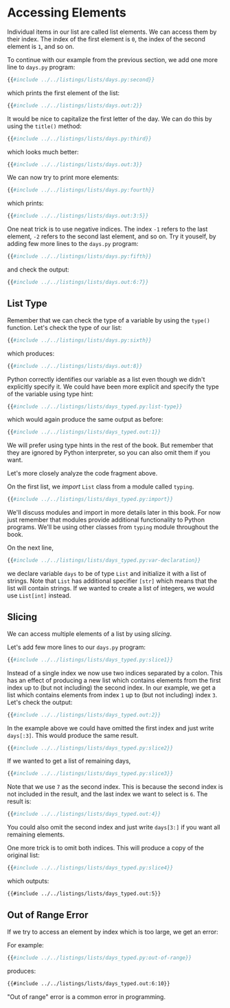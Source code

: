 # Accessing Elements

Individual items in our list are called list elements. We can access them by their index. The index of the first element is `0`, the index of the second element is `1`, and so on.

To continue with our example from the previous section, we add one more line to `days.py` program:

```py
{{#include ../../listings/lists/days.py:second}}
```

which prints the first element of the list:

```py
{{#include ../../listings/lists/days.out:2}}
```

It would be nice to capitalize the first letter of the day. We can do this by using the `title()` method:

```py
{{#include ../../listings/lists/days.py:third}}
```

which looks much better:

```py
{{#include ../../listings/lists/days.out:3}}
```

We can now try to print more elements:

```py
{{#include ../../listings/lists/days.py:fourth}}
```

which prints:

```py
{{#include ../../listings/lists/days.out:3:5}}
```

One neat trick is to use negative indices. The index `-1` refers to the last element, `-2` refers to the second last element, and so on. Try it youself, by adding few more lines to the `days.py` program:

```py
{{#include ../../listings/lists/days.py:fifth}}
```

and check the output:

```py
{{#include ../../listings/lists/days.out:6:7}}
```

## List Type

Remember that we can check the type of a variable by using the `type()` function. Let's check the type of our list:

```py
{{#include ../../listings/lists/days.py:sixth}}
```

which produces:

```py
{{#include ../../listings/lists/days.out:8}}
```

Python correctly identifies our variable as a list even though we didn't explicitly specify it.
We could have been more explicit and specify the type of the variable using type hint:

```py
{{#include ../../listings/lists/days_typed.py:list-type}}
```

which would again produce the same output as before:

```py
{{#include ../../listings/lists/days_typed.out:1}}
```

We will prefer using type hints in the rest of the book. But remember that they are ignored by Python interpreter, so you can also omit them if you want.

Let's more closely analyze the code fragment above.

On the first list, we _import_ `List` class from a module called `typing`.

```py
{{#include ../../listings/lists/days_typed.py:import}}
```

We'll discuss modules and import in more details later in this book. For now just remember that modules provide additional functionality to Python programs. We'll be using other classes from `typing` module throughout the book.

On the next line,

```py
{{#include ../../listings/lists/days_typed.py:var-declaration}}
```

we declare variable `days` to be of type `List` and initialize it with a list of strings.
Note that `List` has additional specifier `[str]` which means that the list will contain strings.
If we wanted to create a list of integers, we would use `List[int]` instead.

## Slicing

We can access multiple elements of a list by using _slicing_.

Let's add few more lines to our `days.py` program:

```py
{{#include ../../listings/lists/days_typed.py:slice1}}
```

Instead of a single index we now use two indices separated by a colon. This has an effect of producing a new list which contains elements from the first index up to (but not including) the second index. In our example, we get a list which contains elements from index `1` up to (but not including) index `3`. Let's check the output:

```py
{{#include ../../listings/lists/days_typed.out:2}}
```

In the example above we could have omitted the first index and just write `days[:3]`. This would produce the same result.

```py
{{#include ../../listings/lists/days_typed.py:slice2}}
```

If we wanted to get a list of remaining days,

```py
{{#include ../../listings/lists/days_typed.py:slice3}}
```

Note that we use `7` as the second index. This is because the second index is not included in the result, and the last index we want to select is `6`. The result is:

```py
{{#include ../../listings/lists/days_typed.out:4}}
```

You could also omit the second index and just write `days[3:]` if you want all remaining elements.

One more trick is to omit both indices. This will produce a copy of the original list:

```py
{{#include ../../listings/lists/days_typed.py:slice4}}
```

which outputs:

```txt
{{#include ../../listings/lists/days_typed.out:5}}
```

## Out of Range Error

If we try to access an element by index which is too large, we get an error:

For example:

```py
{{#include ../../listings/lists/days_typed.py:out-of-range}}
```

produces:

```txt
{{#include ../../listings/lists/days_typed.out:6:10}}
```

"Out of range" error is a common error in programming.

